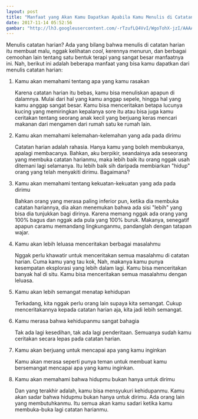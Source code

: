 ```yaml
---
layout: post
title: "Manfaat yang Akan Kamu Dapatkan Apabila Kamu Menulis di Catatan Harian"
date: 2017-11-14 05:52:56
gambar: "http://lh3.googleusercontent.com/-rTzufLQ4VvI/WgoTohX-jzI/AAAAAAAACsM/_kgGBSlp-mM_zUK3seC7FtUhaEapBOv-wCLcBGAs/h120/ratu-victoria-diary.jpg"
---
```


Menulis catatan harian? Ada yang bilang bahwa menulis di catatan harian itu membuat malu, nggak kelihatan _cool_, kerennya menurun, dan berbagai cemoohan lain tentang satu bentuk terapi yang sangat besar manfaatnya ini. Nah, berikut ini adalah beberapa manfaat yang bisa kamu dapatkan dari menulis catatan harian:

1. Kamu akan memahami tentang apa yang kamu rasakan

    Karena catatan harian itu bebas, kamu bisa menuliskan apapun di dalamnya. Mulai dari hal yang kamu anggap sepele, hingga hal yang kamu anggap sangat besar. Kamu bisa menceritakan betapa lucunya kucing yang memiringkan kepalanya sore itu atau bisa juga kamu ceritakan tentang seorang anak kecil yang berjuang keras mencari makanan dari mengamen dari rumah satu ke rumah lain.

2. Kamu akan memahami kelemahan-kelemahan yang ada pada dirimu

    Catatan harian adalah rahasia. Hanya kamu yang boleh membukanya, apalagi membacanya. Bahkan, aku berpikir, seandainya ada seseorang yang membuka catatan harianmu, maka lebih baik itu orang nggak usah ditemani lagi selamanya. Itu lebih baik sih daripada membiarkan "hidup" orang yang telah menyakiti dirimu. Bagaimana?

3. Kamu akan memahami tentang kekuatan-kekuatan yang ada pada dirimu

    Bahkan orang yang merasa paling inferior pun, ketika dia membuka catatan hariannya, dia akan menemukan bahwa ada sisi "lebih" yang bisa dia tunjukkan bagi dirinya. Karena memang nggak ada orang yang 100% bagus dan nggak ada pula yang 100% buruk. Makanya, senegatif apapun caramu memandang lingkunganmu, pandanglah dengan tatapan wajar.

4. Kamu akan lebih leluasa menceritakan berbagai masalahmu

    Nggak perlu khawatir untuk menceritakan semua masalahmu di catatan harian. Cuma kamu yang tau kok, Nah, makanya kamu punya kesempatan eksplorasi yang lebih dalam lagi. Kamu bisa menceritakan banyak hal di situ. Kamu bisa menceritakan semua masalahmu dengan leluasa.

5. Kamu akan lebih semangat menatap kehidupan

    Terkadang, kita nggak perlu orang lain supaya kita semangat. Cukup menceritakannya kepada catatan harian aja, kita jadi lebih semangat.

6. Kamu merasa bahwa kehidupanmu sangat bahagia

    Tak ada lagi kesedihan, tak ada lagi penderitaan. Semuanya sudah kamu ceritakan secara lepas pada catatan harian.

7. Kamu akan berjuang untuk mencapai apa yang kamu inginkan

    Kamu akan merasa seperti punya teman untuk membuat kamu bersemangat mencapai apa yang kamu inginkan.

8. Kamu akan memahami bahwa hidupmu bukan hanya untuk dirimu

    Dan yang terakhir adalah, kamu bisa mensyukuri kehidupanmu. Kamu akan sadar bahwa hidupmu bukan hanya untuk dirimu. Ada orang lain yang membutuhkanmu. Itu semua akan kamu sadari ketika kamu membuka-buka lagi catatan harianmu.